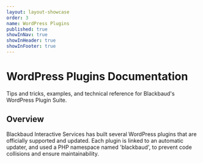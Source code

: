 ```yaml
---
layout: layout-showcase
order: 3
name: WordPress Plugins
published: true
showInNav: true
showInHeader: true
showInFooter: true
---
```


# WordPress Plugins Documentation

<p class="lead">Tips and tricks, examples, and technical reference for Blackbaud's WordPress Plugin Suite.</p>

## Overview

Blackbaud Interactive Services has built several WordPress plugins that are officially supported and updated. Each plugin is linked to an automatic updater, and used a PHP namespace named 'blackbaud', to prevent code collisions and ensure maintainability.

